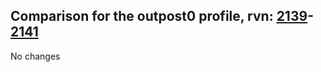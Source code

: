 ## Comparison for the outpost0 profile, rvn: [2139](https://github.com/PRO100KatYT/FortniteProfileRevisions/tree/main/profiles/outpost0/2139%20outpost0.json)-[2141](https://github.com/PRO100KatYT/FortniteProfileRevisions/tree/main/profiles/outpost0/2141%20outpost0.json)

No changes

